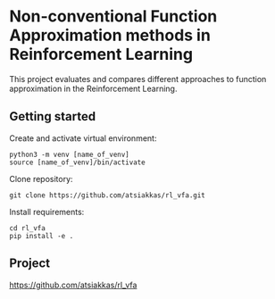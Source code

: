# Non-conventional Function Approximation methods in Reinforcement Learning

This project evaluates and compares different approaches to function approximation in the Reinforcement Learning.

## Getting started

Create and activate virtual environment:
```
python3 -m venv [name_of_venv]
source [name_of_venv]/bin/activate
```

Clone repository:
```
git clone https://github.com/atsiakkas/rl_vfa.git
```

Install requirements:
```
cd rl_vfa
pip install -e .
```

## Project

https://github.com/atsiakkas/rl_vfa

